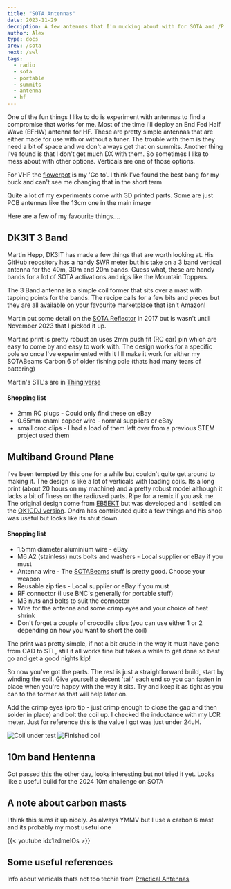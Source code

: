 ```yaml
---
title: "SOTA Antennas"
date: 2023-11-29
decription: A few antennas that I'm mucking about with for SOTA and /P
author: Alex
type: docs
prev: /sota
next: /swl
tags:
  - radio
  - sota
  - portable
  - summits
  - antenna
  - hf
---
```


One of the fun things I like to do is experiment with antennas to find a compromise that works for me. Most of the time I'll deploy an End Fed Half Wave (EFHW) antenna for HF. These are pretty simple antennas that are either made for use with or without a tuner. The trouble with them is they need a bit of space and we don't always get that on summits. Another thing I've found is that I don't get much DX with them. So sometimes I like to mess about with other options. Verticals are one of those options.

For VHF the [flowerpot](https://g7kse.co.uk/projects/flowerpot/) is my 'Go to'. I think I've found the best bang for my buck and can't see me changing that in the short term

Quite a lot of my experiments come with 3D printed parts. Some are just PCB antennas like the 13cm one in the main image

Here are a few of my favourite things....

## DK3IT 3 Band

Martin Hepp, DK3IT has made a few things that are worth looking at. His GitHub repository has a handy SWR meter but his take on a 3 band vertical antenna for the 40m, 30m and 20m bands. Guess what, these are handy bands for a lot of SOTA activations and rigs like the Mountain Toppers.

The 3 Band antenna is a simple coil former that sits over a mast with tapping points for the bands. The recipe calls for a few bits and pieces but they are all available on your favourite marketplace that isn't Amazon!

Martin put some detail on the [SOTA Reflector](https://reflector.sota.org.uk/t/sota-vertical-antenna-for-40-30-20m/15673) in 2017 but is wasn't until November 2023 that I picked it up. 

Martins print is pretty robust an uses 2mm push fit (RC car) pin which are easy to come by and easy to work with. The design works for a specific pole so once I've experimented with it I'll make it work for either my SOTABeams Carbon 6 of older fishing pole (thats had many tears of battering)

Martin's STL's are in [Thingiverse](https://www.thingiverse.com/thing:2450117)

#### Shopping list
* 2mm RC plugs - Could only find these on eBay
* 0.65mm enaml copper wire - normal suppliers or eBay
* small croc clips - I had a load of them left over from a previous STEM project used them

## Multiband Ground Plane

I've been tempted by this one for a while but couldn't quite get around to making it. The design is like a lot of verticals with loading coils. Its a long print (about 20 hours on my machine) and a pretty robust model although it lacks a bit of finess on the radiused parts. Ripe for a remix if you ask me. The original design come from [EB5EKT](https://www.youtube.com/watch?v=EyTAq1XbE1k) but was developed and I settled on the [OK1CDJ version](https://www.thingiverse.com/thing:2030237). Ondra has contributed quite a few things and his shop was useful but looks like its shut down.

#### Shopping list
* 1.5mm diameter aluminium wire - eBay 
* M6 A2 (stainless) nuts bolts and washers - Local supplier or eBay if you must
* Antenna wire - The [SOTABeams](https://www.sotabeams.co.uk/rf-cables-cords-and-wires/) stuff is pretty good. Choose your weapon
* Reusable zip ties - Local supplier or eBay if you must
* RF connector (I use BNC's generally for portable stuff)
* M3 nuts and bolts to suit the connector
* Wire for the antenna and some crimp eyes and your choice of heat shrink
* Don't forget a couple of crocodile clips (you can use either 1 or 2 depending on how you want to short the coil)

The print was pretty simple, if not a bit crude in the way it must have gone from CAD to STL, still it all works fine but takes a while to get done so best go and get a good nights kip!

So now you've got the parts. The rest is just a straightforward build, start by winding the coil. Give yourself a decent 'tail' each end so you can fasten in place when you're happy with the way it sits. Try and keep it as tight as you can to the former as that will help later on.

Add the crimp eyes (pro tip - just crimp enough to close the gap and then solder in place) and bolt the coil up. I checked the inductance with my LCR meter. Just for reference this is the value I got was just under 24uH.

![Coil under test](/img/coil1.png#centre)
![Finished coil](/img/coil2.png#centre)

## 10m band Hentenna

Got passed [this](https://hb9sota.ch/wp-content/uploads/2015/07/The-Hentenna-Pr%C3%A4sentation_EN-HAM16.pdf) the other day, looks interesting but not tried it yet. Looks like a useful build for the 2024 10m challenge on SOTA


## A note about carbon masts

I think this sums it up nicely. As always YMMV but I use a carbon 6 mast and its probably my most useful one

{{< youtube idx1zdmeIOs >}}

## Some useful references

Info about verticals thats not too techie from [Practical Antennas](https://practicalantennas.com/designs/verticals/5eights/)